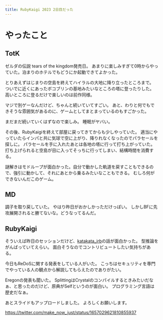 ```yaml
---
title: RubyKaigi 2023 2日目だった
---
```


# やったこと

## TotK

ゼルダの伝説 tears of the kingdom発売日。
あまりに楽しみすぎて0時からやっていた。泊まりのホテルでもどうにか起動できてよかった。

とりあえずはじまりの空島を終えてハイラルの大地に降り立ったところまで。
ついでに近くにあったボコブリンの基地みたいなところの塔に登ったりした。
高いところに登るだけで楽しいのは前作同様。

マジで別ゲーなんだけど、ちゃんと続いていてすごい。
あと、わりと何でもできそうな雰囲気があるのに、ゲームとしてまとまっているのもすごかった。

まだまだ続いていくはずなので楽しみ。
睡眠がヤバい。

その後、RubyKaigiを終えて部屋に戻ってきてからも少しやっていた。
適当にやっていたらインパと共に気球で空に上がり、降りれなくなったのでパラセールを探しに。
パラセールを手に入れたあとは各地の塔に行って打ち上がっていた。打ち上げられると空島が目に入ってそっちに行ってしまい、結構時間を消費する。

謎解きはモドループが面白かった。自分で動かした軌道を戻すこともできるので、強引に動かして、それにあとから乗るみたいなこともできる。
むしろ何ができないんだこのゲーム。

## MD

調子を取り戻していた。
やはり昨日がおかしかっただけっぽい。
しかしBFに先攻展開されると勝てないな。どうなってるんだ。

## RubyKaigi

そういえば昨日のセッションだけど、[katakata_irb](https://github.com/tompng/katakata_irb)の話が面白かった。
型推論をがんばっていてえらい。
面白そうなのでコントリビュートしたい気持ちがある。

今日もReDoSに関する発表をしている人がいた。
こっちはセキュリティを専門でやっている人の観点から解説してもらえたのでありがたい。

Eregonの発表も聞いた。
SplittingはCrystalのコンパイルするときみたいだなぁ、と思ったのだけど、原典がSelfというのが面白い。
プログラミング言語は歴史だなぁ。

あとスライドもアップロードしました。
よろしくお願いします。

<https://twitter.com/make_now_just/status/1657029621810855937>
